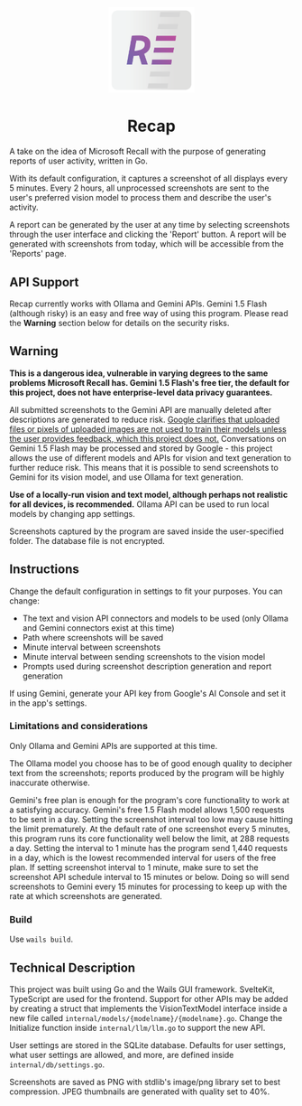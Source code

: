 <div align="center">
<picture>
    <img src="/assets/appicon.png" width="30%">
</picture>
</div>
<h1 align="center">
Recap
</h1>

A take on the idea of Microsoft Recall with the purpose of generating reports of user activity, written in Go.

With its default configuration, it captures a screenshot of all displays every 5 minutes. Every 2 hours, all unprocessed screenshots are sent to the user's preferred vision model to process them and describe the user's activity.

A report can be generated by the user at any time by selecting screenshots through the user interface and clicking the 'Report' button. A report will be generated with screenshots from today, which will be accessible from the 'Reports' page.

## API Support

Recap currently works with Ollama and Gemini APIs. Gemini 1.5 Flash (although risky) is an easy and free way of using this program. Please read the **Warning** section below for details on the security risks.

## Warning

__This is a dangerous idea, vulnerable in varying degrees to the same problems Microsoft Recall has. Gemini 1.5 Flash's free tier, the default for this project, does not have enterprise-level data privacy guarantees.__

All submitted screenshots to the Gemini API are manually deleted after descriptions are generated to reduce risk. [Google clarifies that uploaded files or pixels of uploaded images are not used to train their models unless the user provides feedback, which this project does not.](https://support.google.com/gemini/answer/13594961?hl=en#uploaded_images) Conversations on Gemini 1.5 Flash may be processed and stored by Google - this project allows the use of different models and APIs for vision and text generation to further reduce risk. This means that it is possible to send screenshots to Gemini for its vision model, and use Ollama for text generation.

__Use of a locally-run vision and text model, although perhaps not realistic for all devices, is recommended.__ Ollama API can be used to run local models by changing app settings.

Screenshots captured by the program are saved inside the user-specified folder. The database file is not encrypted.

## Instructions

Change the default configuration in settings to fit your purposes. You can change:
 - The text and vision API connectors and models to be used (only Ollama and Gemini connectors exist at this time)
 - Path where screenshots will be saved
 - Minute interval between screenshots
 - Minute interval between sending screenshots to the vision model
 - Prompts used during screenshot description generation and report generation

If using Gemini, generate your API key from Google's AI Console and set it in the app's settings.

### Limitations and considerations

Only Ollama and Gemini APIs are supported at this time.

The Ollama model you choose has to be of good enough quality to decipher text from the screenshots; reports produced by the program will be highly inaccurate otherwise.

Gemini's free plan is enough for the program's core functionality to work at a satisfying accuracy. Gemini's free 1.5 Flash model allows 1,500 requests to be sent in a day. Setting the screenshot interval too low may cause hitting the limit prematurely. At the default rate of one screenshot every 5 minutes, this program runs its core functionality well below the limit, at 288 requests a day. Setting the interval to 1 minute has the program send 1,440 requests in a day, which is the lowest recommended interval for users of the free plan. If setting screenshot interval to 1 minute, make sure to set the screenshot API schedule interval to 15 minutes or below. Doing so will send screenshots to Gemini every 15 minutes for processing to keep up with the rate at which screenshots are generated.

### Build

Use `wails build`.

## Technical Description

This project was built using Go and the Wails GUI framework. SvelteKit, TypeScript are used for the frontend. Support for other APIs may be added by creating a struct that implements the VisionTextModel interface inside a new file called `internal/models/{modelname}/{modelname}.go`. Change the Initialize function inside `internal/llm/llm.go` to support the new API.

User settings are stored in the SQLite database. Defaults for user settings, what user settings are allowed, and more, are defined inside `internal/db/settings.go`.

Screenshots are saved as PNG with stdlib's image/png library set to best compression. JPEG thumbnails are generated with quality set to 40%.

